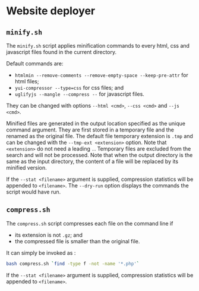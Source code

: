 # Website deployer


## `minify.sh`

The `minify.sh` script applies minification commands to every html, css and javascript files found in the current directory.

Default commands are:

* `htmlmin --remove-comments --remove-empty-space --keep-pre-attr` for html files;
* `yui-compressor --type=css` for css files; and
* `uglifyjs --mangle --compress --` for javascript files.

They can be changed with options `--html <cmd>`, `--css <cmd>` and `--js <cmd>`.

Minified files are generated in the output location specified as the unique command argument. They are first stored in a temporary file and the renamed as the original file. The default file temporary extension is `.tmp` and can be changed with the `--tmp-ext <extension>` option. Note that `<extension>` do not need a leading `.`. Temporary files are excluded from the search and will not be processed.
Note that when the output directory is the same as the input directory, the content of a file will be replaced by its minified version.

If the `--stat <filename>` argument is supplied, compression statistics will be appended to `<filename>`.
The `--dry-run` option displays the commands the script would have run.

## `compress.sh`

The `compress.sh` script compresses each file on the command line if
* its extension is not `.gz`; and
* the compressed file is smaller than the original file.

It can simply be invoked as :
```bash
bash compress.sh `find -type f -not -name '*.php'`
```

If the `--stat <filename>` argument is supplied, compression statistics will be appended to `<filename>`.